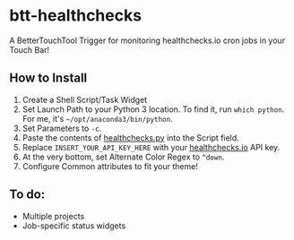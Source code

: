 # btt-healthchecks

A BetterTouchTool Trigger for monitoring healthchecks.io cron jobs in your Touch Bar!

## How to Install

1. Create a Shell Script/Task Widget
2. Set Launch Path to your Python 3 location. To find it, run `which python`. For me, it's `~/opt/anaconda3/bin/python`.
3. Set Parameters to `-c`.
4. Paste the contents of [healthchecks.py](healthchecks.py) into the Script field.
5. Replace `INSERT_YOUR_API_KEY_HERE` with your [healthchecks.io](http://www.healthchecks.io) API key.
6. At the very bottom, set Alternate Color Regex to `^down`.
7. Configure Common attributes to fit your theme!

## To do:

- Multiple projects
- Job-specific status widgets
